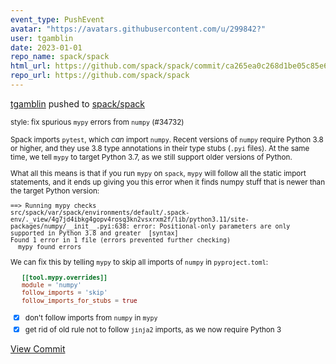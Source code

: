 ```yaml
---
event_type: PushEvent
avatar: "https://avatars.githubusercontent.com/u/299842?"
user: tgamblin
date: 2023-01-01
repo_name: spack/spack
html_url: https://github.com/spack/spack/commit/ca265ea0c268d1be05c85e66b25916e0d8c85932
repo_url: https://github.com/spack/spack
---
```


<a href='https://github.com/tgamblin' target='_blank'>tgamblin</a> pushed to <a href='https://github.com/spack/spack' target='_blank'>spack/spack</a>

<small>style: fix spurious `mypy` errors from `numpy` (#34732)

Spack imports `pytest`, which *can* import `numpy`. Recent versions of `numpy` require
Python 3.8 or higher, and they use 3.8 type annotations in their type stubs (`.pyi`
files). At the same time, we tell `mypy` to target Python 3.7, as we still support older
versions of Python.

What all this means is that if you run `mypy` on `spack`, `mypy` will follow all the
static import statements, and it ends up giving you this error when it finds numpy stuff
that is newer than the target Python version:

```
==> Running mypy checks
src/spack/var/spack/environments/default/.spack-env/._view/4g7jd4ibkg4gopv4rosq3kn2vsxrxm2f/lib/python3.11/site-packages/numpy/__init__.pyi:638: error: Positional-only parameters are only supported in Python 3.8 and greater  [syntax]
Found 1 error in 1 file (errors prevented further checking)
  mypy found errors
```

We can fix this by telling `mypy` to skip all imports of `numpy` in `pyproject.toml`:

```toml
   [[tool.mypy.overrides]]
   module = 'numpy'
   follow_imports = 'skip'
   follow_imports_for_stubs = true
```

- [x] don't follow imports from `numpy` in `mypy`
- [x] get rid of old rule not to follow `jinja2` imports, as we now require Python 3</small>

<a href='https://github.com/spack/spack/commit/ca265ea0c268d1be05c85e66b25916e0d8c85932' target='_blank'>View Commit</a>